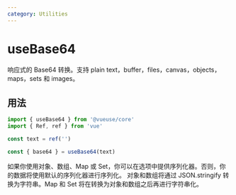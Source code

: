 ```yaml
---
category: Utilities
---
```


# useBase64

响应式的 Base64 转换。支持 plain text，buffer，files，canvas，objects，maps，sets 和 images。

## 用法

```ts
import { useBase64 } from '@vueuse/core'
import { Ref, ref } from 'vue'

const text = ref('')

const { base64 } = useBase64(text)
```

如果你使用对象、数组、Map 或 Set，你可以在选项中提供序列化器。否则，你的数据将使用默认的序列化器进行序列化。
对象和数组将通过 JSON.stringify 转换为字符串。Map 和 Set 将在转换为对象和数组之后再进行字符串化。
